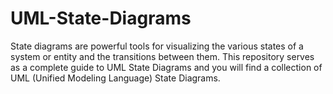 # UML-State-Diagrams
State diagrams are powerful tools for visualizing the various states of a system or entity and the transitions between them. This repository serves as a complete guide to UML State Diagrams and you will find a collection of UML (Unified Modeling Language) State Diagrams. 
